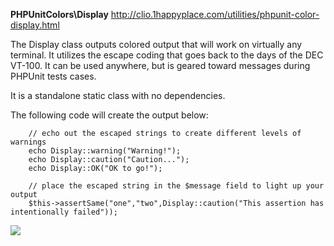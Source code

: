 **PHPUnitColors\Display** http://clio.1happyplace.com/utilities/phpunit-color-display.html
 
 The Display class outputs colored output that will work on virtually any terminal.
 It utilizes the escape coding that goes back to the days of the DEC VT-100.  It
 can be used anywhere, but is geared toward messages during PHPUnit tests cases.
 
 It is a standalone static class with no dependencies.
 
 The following code will create the output below:
 
        // echo out the escaped strings to create different levels of warnings
        echo Display::warning("Warning!");
        echo Display::caution("Caution...");
        echo Display::OK("OK to go!");

        // place the escaped string in the $message field to light up your output
        $this->assertSame("one","two",Display::caution("This assertion has intentionally failed"));
 
 <img src="http://clio.1happyplace.com/_images/PHPUnitColors-Display.png">
